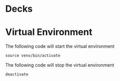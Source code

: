 # Decks

# Virtual Environment
The following code will start the virtual environment
```
source venv/bin/activate
```

The following code will stop the virtual environment
```
deactivate
```